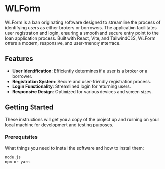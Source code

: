 # WLForm

WLForm is a loan originating software designed to streamline the process of identifying users as either brokers or borrowers. The application facilitates user registration and login, ensuring a smooth and secure entry point to the loan application process. Built with React, Vite, and TailwindCSS, WLForm offers a modern, responsive, and user-friendly interface.

## Features

- **User Identification**: Efficiently determines if a user is a broker or a borrower.
- **Registration System**: Secure and user-friendly registration process.
- **Login Functionality**: Streamlined login for returning users.
- **Responsive Design**: Optimized for various devices and screen sizes.

## Getting Started

These instructions will get you a copy of the project up and running on your local machine for development and testing purposes.

### Prerequisites

What things you need to install the software and how to install them:

```bash
node.js
npm or yarn
```
